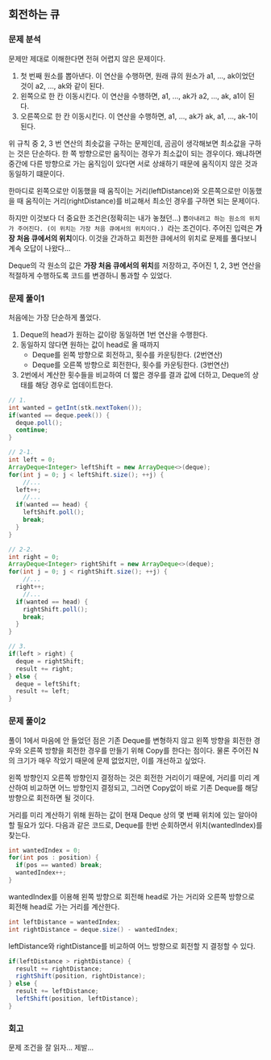 ## 회전하는 큐

### 문제 분석

문제만 제대로 이해한다면 전혀 어렵지 않은 문제이다. 

1. 첫 번째 원소를 뽑아낸다. 이 연산을 수행하면, 원래 큐의 원소가 a1, ..., ak이었던 것이 a2, ..., ak와 같이 된다.
2. 왼쪽으로 한 칸 이동시킨다. 이 연산을 수행하면, a1, ..., ak가 a2, ..., ak, a1이 된다.
3. 오른쪽으로 한 칸 이동시킨다. 이 연산을 수행하면, a1, ..., ak가 ak, a1, ..., ak-1이 된다.

위 규칙 중 2, 3 번 연산의 최솟값을 구하는 문제인데, 곰곰이 생각해보면 최소값을 구하는 것은 단순하다. 한 쪽 방향으로만 움직이는 경우가 최소값이 되는 경우이다. 왜냐하면 중간에 다른 방향으로 가는 움직임이 있다면 서로 상쇄하기 때문에 움직이지 않은 것과 동일하기 떄문이다. 

한마디로 왼쪽으로만 이동했을 때 움직이는 거리(leftDistance)와 오른쪽으로만 이동했을 때 움직이는 거리(rightDistance)를 비교해서 최소인 경우를 구하면 되는 문제이다.

하지만 이것보다 더 중요한 조건은(정확히는 내가 놓쳤던...) `뽑아내려고 하는 원소의 위치가 주어진다. (이 위치는 가장 처음 큐에서의 위치이다.) `라는 조건이다. 주어진 입력은 **가장 처음 큐에서의 위치**이다. 이것을 간과하고 회전한 큐에서의 위치로 문제를 풀다보니 계속 오답이 나왔다...

Deque의 각 원소의 값은 **가장 처음 큐에서의 위치**를 저장하고, 주어진 1, 2, 3번 연산을 적절하게 수행하도록 코드를 변경하니 통과할 수 있었다.

### 문제 풀이1

처음에는 가장 단순하게 풀었다.

1. Deque의 head가 원하는 값이랑 동일하면 1번 연산을 수행한다.
2. 동일하지 않다면 원하는 값이 head로 올 때까지 
   - Deque를 왼쪽 방향으로 회전하고, 횟수를 카운팅한다. (2번연산)
   - Deque를 오른쪽 방향으로 회전한다, 횟수를 카운팅한다. (3번연산)
3. 2번에서 계산한 횟수들을 비교하여 더 짧은 경우를 결과 값에 더하고, Deque의 상태를 해당 경우로 업데이트한다.

```java
// 1.
int wanted = getInt(stk.nextToken());
if(wanted == deque.peek()) {
  deque.poll();
  continue;
}

// 2-1.
int left = 0;
ArrayDeque<Integer> leftShift = new ArrayDeque<>(deque);
for(int j = 0; j < leftShift.size(); ++j) {
	//...
  left++;
	//...
  if(wanted == head) {
    leftShift.poll();
    break;
  }
}

// 2-2.
int right = 0;
ArrayDeque<Integer> rightShift = new ArrayDeque<>(deque);
for(int j = 0; j < rightShift.size(); ++j) {
	//...
  right++;
	//...
  if(wanted == head) {
    rightShift.poll();
    break;
  }
}

// 3.
if(left > right) {
  deque = rightShift;
  result += right;
} else {
  deque = leftShift;
  result += left;
}
```

### 문제 풀이2

풀이 1에서 마음에 안 들었던 점은 기존 Deque를 변형하지 않고 왼쪽 방향을 회전한 경우와 오른쪽 방향을 회전한 경우를 만들기 위해 Copy를 한다는 점이다. 물론 주어진 N의 크기가 매우 작았기 때문에 문제 없었지만, 이를 개선하고 싶었다.

왼쪽 방향인지 오른쪽 방향인지 결정하는 것은 회전한 거리이기 때문에, 거리를 미리 계산하여 비교하면 어느 방향인지 결정되고, 그러면 Copy없이 바로 기존 Deque를 해당 방향으로 회전하면 될 것이다.

거리를 미리 계산하기 위해 원하는 값이 현재 Deque 상의 몇 번째 위치에 있는 알아야할 필요가 있다. 다음과 같은 코드로, Deque를 한번 순회하면서 위치(wantedIndex)를 찾는다.

```java
int wantedIndex = 0;
for(int pos : position) {
  if(pos == wanted) break;
  wantedIndex++;
}
```

wantedIndex를 이용해 왼쪽 방향으로 회전해 head로 가는 거리와 오른쪽 방향으로 회전해 head로 가는 거리를 계산한다.

```java
int leftDistance = wantedIndex;
int rightDistance = deque.size() - wantedIndex;
```

leftDistance와 rightDistance를 비교하여 어느 방향으로 회전할 지 결정할 수 있다.

```java
if(leftDistance > rightDistance) {
  result += rightDistance;
  rightShift(position, rightDistance);
} else {
  result += leftDistance;
  leftShift(position, leftDistance);
}
```

### 회고

문제 조건을 잘 읽자... 제발...